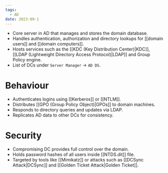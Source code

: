 ```yaml
---
tags:
  - AD
date: 2023-09-1
---
```

- Core server in AD that manages and stores the domain database.
- Handles authentication, authorization and directory lookups for [[domain users]] and [[domain computers]].
- Hosts services such as the [[KDC (Key Distribution Center)|KDC]], [[LDAP (Lightweight Directory Access Protocol)|LDAP]] and Group Policy engine.
- List of DCs under `Server Manager` -> `AD DS`.
# Behaviour

- Authenticates logins using [[Kerberos]] or [[NTLM]].
- Distributes [[GPO (Group Policy Object)|GPOs]] to domain machines.
- Responds to directory queries and updates via LDAP.
- Replicates AD data to other DCs for consistency.
# Security

- Compromising DC provides full control over the domain.
- Holds password hashes of all users inside [[NTDS.dit]] file.
- Targeted by tools like [[Mimikatz]] or attacks such as [[DCSync Attack|DCSync]] and [[Golden Ticket Attack|Golden Ticket]].

